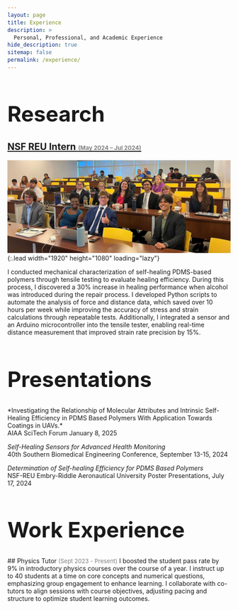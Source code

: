 ```yaml
---
layout: page
title: Experience
description: >
  Personal, Professional, and Academic Experience
hide_description: true
sitemap: false
permalink: /experience/
---
```


<h1 style="font-size: 3rem;">Research</h1>

## [NSF REU Intern <span style="font-size: small; color: gray;">(May 2024 – Jul 2024)</span>](https://news.erau.edu/headlines/nsf-funded-program-at-embry-riddle-promotes-undergraduate-research-nationwide)

![Screenshot](reu-program-classroom-pic.jpg){:.lead width="1920" height="1080" loading="lazy"}

I conducted mechanical characterization of self-healing PDMS-based polymers through tensile testing to evaluate healing efficiency. During this process, I discovered a 30% increase in healing performance when alcohol was introduced during the repair process. I developed Python scripts to automate the analysis of force and distance data, which saved over 10 hours per week while improving the accuracy of stress and strain calculations through repeatable tests. Additionally, I integrated a sensor and an Arduino microcontroller into the tensile tester, enabling real-time distance measurement that improved strain rate precision by 15%.

<h1 style="font-size: 3rem;">Presentations</h1>
*Investigating the Relationship of Molecular Attributes and Intrinsic Self-Healing Efficiency in PDMS 
Based Polymers With Application Towards Coatings in UAVs.*<br>AIAA SciTech Forum January 8, 2025

*Self-Healing Sensors for Advanced Health Monitoring*<br>40th Southern Biomedical Engineering Conference, September 13-15, 2024

*Determination of Self-healing Efficiency for PDMS Based Polymers*<br>NSF-REU Embry-Riddle Aeronautical University Poster Presentations, July 17, 2024

<h1 style="font-size: 3rem;">Work Experience</h1>
## Physics Tutor <span style="font-size: small; color: gray;">(Sept 2023 - Present)</span>
I boosted the student pass rate by 9% in introductory physics courses over the course of a year. I instruct up to 40 students at a time on core concepts and numerical questions, emphasizing group engagement to enhance learning. I collaborate with co-tutors to align sessions with course objectives, adjusting pacing and structure to optimize student learning outcomes.
